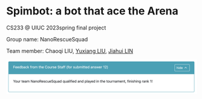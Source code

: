 # Spimbot: a bot that ace the Arena
CS233 @ UIUC 2023spring final project

Group name: NanoRescueSquad

Team member: Chaoqi LIU, [Yuxiang LIU](https://github.com/windrunner414), [Jiahui LIN](https://github.com/Bigwaven9)

![result](result.png)

